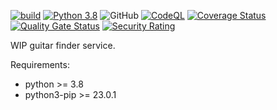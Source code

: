 [![build](https://github.com/plasticuproject/guitar-search/actions/workflows/tests.yml/badge.svg)](https://github.com/plasticuproject/guitar-search/actions/workflows/tests.yml)
[![Python 3.8](https://img.shields.io/badge/python-3.8+-blue.svg)](https://www.python.org/downloads/release/python-380/)
![GitHub](https://img.shields.io/github/license/plasticuproject/guitar-search)
[![CodeQL](https://github.com/plasticuproject/guitar-search/actions/workflows/codeql.yml/badge.svg)](https://github.com/plasticuproject/guitar-search/actions/workflows/codeql.yml)
[![Coverage Status](https://coveralls.io/repos/github/plasticuproject/guitar-search/badge.svg?branch=master)](https://coveralls.io/github/plasticuproject/guitar-search?branch=master)
[![Quality Gate Status](https://sonarcloud.io/api/project_badges/measure?project=plasticuproject_guitar-search&metric=alert_status)](https://sonarcloud.io/dashboard?id=plasticuproject_guitar-search)
[![Security Rating](https://sonarcloud.io/api/project_badges/measure?project=plasticuproject_guitar-search&metric=security_rating)](https://sonarcloud.io/dashboard?id=plasticuproject_guitar-search)

WIP guitar finder service.

Requirements:
- python >= 3.8
- python3-pip >= 23.0.1

